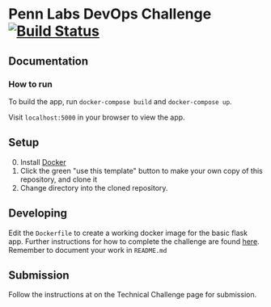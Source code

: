 # Penn Labs DevOps Challenge  [![Build Status](https://travis-ci.com/KeenWill/PennLabs-DevOps-Challenge.svg?branch=master)](https://travis-ci.com/KeenWill/PennLabs-DevOps-Challenge)

## Documentation

### How to run

To build the app, run `docker-compose build` and `docker-compose up`.

Visit `localhost:5000` in your browser to view the app.

## Setup

0. Install [Docker](https://docs.docker.com/install/)
1. Click the green "use this template" button to make your own copy of this repository, and clone it
2. Change directory into the cloned repository.

## Developing

Edit the `Dockerfile` to create a working docker image for the basic flask app. Further instructions for how to complete the challenge are found [here](https://www.notion.so/pennlabs/DevOps-Challenge-Spring-20-01c53936755a46bba9c78848b48b14dd). Remember to document your work in `README.md`

## Submission

Follow the instructions at on the Technical Challenge page for submission.
